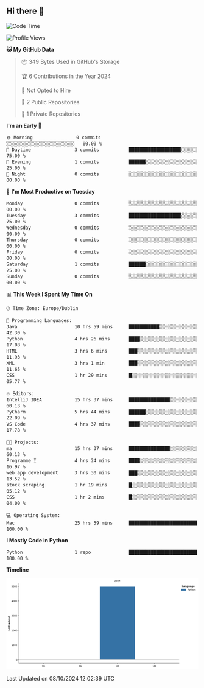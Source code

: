 ## Hi there 👋

<!--START_SECTION:waka-->
![Code Time](http://img.shields.io/badge/Code%20Time-48%20hrs%2026%20mins-blue)

![Profile Views](http://img.shields.io/badge/Profile%20Views-0-blue)

**🐱 My GitHub Data** 

> 📦 349 Bytes Used in GitHub's Storage 
 > 
> 🏆 6 Contributions in the Year 2024
 > 
> 🚫 Not Opted to Hire
 > 
> 📜 2 Public Repositories 
 > 
> 🔑 1 Private Repositories 
 > 
**I'm an Early 🐤** 

```text
🌞 Morning                0 commits           ░░░░░░░░░░░░░░░░░░░░░░░░░   00.00 % 
🌆 Daytime                3 commits           ███████████████████░░░░░░   75.00 % 
🌃 Evening                1 commits           ██████░░░░░░░░░░░░░░░░░░░   25.00 % 
🌙 Night                  0 commits           ░░░░░░░░░░░░░░░░░░░░░░░░░   00.00 % 
```
📅 **I'm Most Productive on Tuesday** 

```text
Monday                   0 commits           ░░░░░░░░░░░░░░░░░░░░░░░░░   00.00 % 
Tuesday                  3 commits           ███████████████████░░░░░░   75.00 % 
Wednesday                0 commits           ░░░░░░░░░░░░░░░░░░░░░░░░░   00.00 % 
Thursday                 0 commits           ░░░░░░░░░░░░░░░░░░░░░░░░░   00.00 % 
Friday                   0 commits           ░░░░░░░░░░░░░░░░░░░░░░░░░   00.00 % 
Saturday                 1 commits           ██████░░░░░░░░░░░░░░░░░░░   25.00 % 
Sunday                   0 commits           ░░░░░░░░░░░░░░░░░░░░░░░░░   00.00 % 
```


📊 **This Week I Spent My Time On** 

```text
🕑︎ Time Zone: Europe/Dublin

💬 Programming Languages: 
Java                     10 hrs 59 mins      ███████████░░░░░░░░░░░░░░   42.30 % 
Python                   4 hrs 26 mins       ████░░░░░░░░░░░░░░░░░░░░░   17.08 % 
HTML                     3 hrs 6 mins        ███░░░░░░░░░░░░░░░░░░░░░░   11.93 % 
XML                      3 hrs 1 min         ███░░░░░░░░░░░░░░░░░░░░░░   11.65 % 
CSS                      1 hr 29 mins        █░░░░░░░░░░░░░░░░░░░░░░░░   05.77 % 

🔥 Editors: 
IntelliJ IDEA            15 hrs 37 mins      ███████████████░░░░░░░░░░   60.13 % 
PyCharm                  5 hrs 44 mins       ██████░░░░░░░░░░░░░░░░░░░   22.09 % 
VS Code                  4 hrs 37 mins       ████░░░░░░░░░░░░░░░░░░░░░   17.78 % 

🐱‍💻 Projects: 
ma                       15 hrs 37 mins      ███████████████░░░░░░░░░░   60.13 % 
Programme I              4 hrs 24 mins       ████░░░░░░░░░░░░░░░░░░░░░   16.97 % 
web app development      3 hrs 30 mins       ███░░░░░░░░░░░░░░░░░░░░░░   13.52 % 
stock scraping           1 hr 19 mins        █░░░░░░░░░░░░░░░░░░░░░░░░   05.12 % 
CSS                      1 hr 2 mins         █░░░░░░░░░░░░░░░░░░░░░░░░   04.00 % 

💻 Operating System: 
Mac                      25 hrs 59 mins      █████████████████████████   100.00 % 
```

**I Mostly Code in Python** 

```text
Python                   1 repo              █████████████████████████   100.00 % 
```



**Timeline**

![Lines of Code chart](https://raw.githubusercontent.com/RukawadeB/RukawadeB/main/assets/bar_graph.png)


 Last Updated on 08/10/2024 12:02:39 UTC
<!--END_SECTION:waka-->
